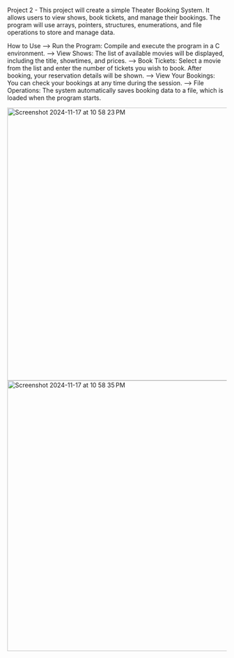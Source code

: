 Project 2 - This project will create a simple Theater Booking System. It allows users to view shows, book tickets, and manage their bookings. The program will use arrays, pointers, structures, enumerations, and file operations to store and manage data.


How to Use --> Run the Program: Compile and execute the program in a C environment. --> View Shows: The list of available movies will be displayed, including the title, showtimes, and prices. --> Book Tickets: Select a movie from the list and enter the number of tickets you wish to book. After booking, your reservation details will be shown. --> View Your Bookings: You can check your bookings at any time during the session. --> File Operations: The system automatically saves booking data to a file, which is loaded when the program starts.

<img width="625" alt="Screenshot 2024-11-17 at 10 58 23 PM" src="https://github.com/user-attachments/assets/3ce2afe2-7c0a-4519-9a7b-7d22148229ad">

<img width="620" alt="Screenshot 2024-11-17 at 10 58 35 PM" src="https://github.com/user-attachments/assets/ac4548b6-f347-44d4-9814-21593000acf3">
